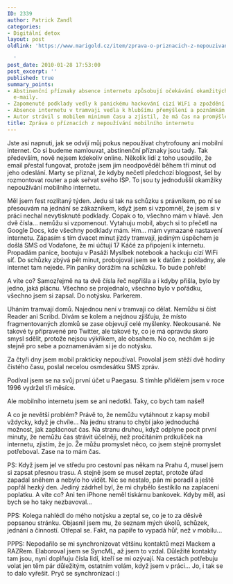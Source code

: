 ```yaml
---
ID: 2339
author: Patrick Zandl
categories:
- Digitální detox
layout: post
oldlink: 'https://www.marigold.cz/item/zprava-o-priznacich-z-nepouzivani-mobilniho-internetu

  '
post_date: 2010-01-28 17:53:00
post_excerpt: ''
published: true
summary_points:
- Abstinenční příznaky absence internetu způsobují očekávání okamžitých reakcí na
  e-maily.
- Zapomenuté podklady vedly k panickému hackování cizí WiFi a zpoždění na schůzku.
- Absence internetu v tramvaji vedla k hlubšímu přemýšlení a poznámkám do notýsku.
- Autor strávil s mobilem minimum času a zjistil, že má čas na promýšlení věcí.
title: Zpráva o příznacích z nepoužívání mobilního internetu
---
```


Jste asi napnuti, jak se odvíjí můj pokus nepoužívat chytrofouny ani mobilní internet. Co si budeme namlouvat, abstinenční příznaky jsou tady. Tak především, nově nejsem kdekoliv online. Několik lidí z toho usoudilo, že email přestal fungovat, protože jsem jim neodpověděl během tří minut od jeho odeslání. Marty se přiznal, že kdyby nečetl předchozí blogpost, šel by rozmontovat router a pak seřvat svého ISP. To jsou ty jednodušší okamžiky nepoužívání mobilního internetu. 

Měl jsem fest rozlítaný týden. Jedu si tak na schůzku s právníkem, po ní se přesouvám na jednání se zákazníkem, když jsem si vzpomněl, že jsem si v práci nechal nevytisknuté podklady. Copak o to, všechno mám v hlavě. Jen dvě čísla... nemůžu si vzpomenout. Vytahuju mobil, abych si to přečetl na Google Docs, kde všechny podklady mám. Hm... mám vymazané nastavení internetu. Zápasím s tím dvacet minut jízdy tramvají, jediným úspěchem je došlá SMS od Vodafone, že mi účtují 17 Káčé za připojení k internetu. Propadám panice, bootuju v Pasáži Myslbek notebook a hackuju cizí WiFi síť. Do schůzky zbývá pět minut, probojoval jsem se k datům z pokladny, ale internet tam nejede. Pln paniky dorážím na schůzku. To bude pohřeb!

A víte co? Samozřejmě na ta dvě čísla řeč nepřišla a i kdyby přišla, bylo by jedno, jaká plácnu.  Všechno se projednalo, všechno bylo v pořádku, všechno jsem si zapsal. Do notýsku. Parkerem. 

Uháním tramvají domů. Najednou není v tramvaji co dělat. Nemůžu si číst Reader ani Scribd. Dívám se kolem a nejdnou zjišťuju, že místo fragmentovaných zlomků se zase objevují celé myšlenky. Neokousané. Ne takové ty připravené pro Twitter, ale takové ty, co je má opravdu skoro smysl sdělit, protože nejsou výkřikem, ale obsahem. No co, nechám si je stejně pro sebe a poznamenávám si je do notýsku. 

Za čtyři dny jsem mobil prakticky nepoužíval. Provolal jsem stěží dvě hodiny čistého času, poslal necelou osmdesátku SMS zpráv. 

Podíval jsem se na svůj první účet u Paegasu. S tímhle přídělem jsem v roce 1996 vydržel tři měsíce. 

Ale mobilního internetu jsem se ani nedotkl. Taky, co bych tam našel!

A co je nevětší problém? Právě to, že nemůžu vytáhnout z kapsy mobil vždycky, když je chvíle... Na jednu stranu to chybí jako jednoduchá možnost, jak zaplácnout čas. Na stranu druhou, když odplyne pocit první minuty, že nemůžu čas strávit účelněji, než pročítáním prdkuliček na internetu, zjistím, že jo. Že můžu promyslet něco, co jsem stejně promyslet potřeboval. Zase na to mám čas. 

PS: Když jsem jel ve středu pro cestovní pas někam na Prahu 4, musel jsem si zapsat přesnou trasu. A stejně jsem se musel zeptat, protože úřad zapadal sněhem a nebylo ho vidět. Nic se nestalo, pán mi poradil a ještě popřál hezký den. Jediný zádrhel byl, že mi chybělo šestikilo na zaplacení poplatku. A víte co? Ani ten iPhone neměl tiskárnu bankovek. Kdyby měl, asi bych se ho taky nezbavoval... 

PPS: Kolega nahlédl do mého notýsku a zeptal se, co je to za děsivě popsanou stránku. Objasnil jsem mu, že seznam mých úkolů, schůzek, jednání a činností. Otřepal se. Fakt, na papíře to vypadá hůř, než v mobilu...

PPPS: Nepodařilo se mi synchronizovat většinu kontaktů mezi Mackem a RAZRem. Elaboroval jsem se SyncML, až jsem to vzdal. Důležité kontakty tam jsou, nyní doplňuju čísla lidí, kteří se mi ozývají. Na cestách potřebuju volat jen těm pár důležitým, ostatním volám, když jsem v práci... Jo, i tak se to dalo vyřešit. Pryč se synchronizací :)
